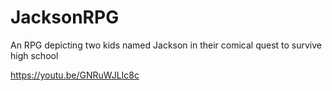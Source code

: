 # JacksonRPG
An RPG depicting two kids named Jackson in their comical quest to survive high school

https://youtu.be/GNRuWJLIc8c
